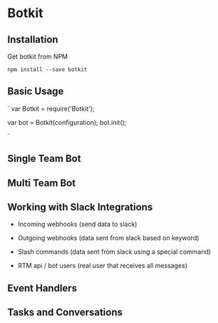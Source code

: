 # Botkit

## Installation

Get botkit from NPM

`
npm install --save botkit
` 


## Basic Usage

`
var Botkit = require('Botkit');

var bot = Botkit(configuration);
bot.init();

`

## Single Team Bot

## Multi Team Bot


## Working with Slack Integrations

* Incoming webhooks (send data to slack)

* Outgoing webhooks (data sent from slack based on keyword)
* Slash commands (data sent from slack using a special command)

* RTM api / bot users (real user that receives all messages)

## Event Handlers

## Tasks and Conversations


